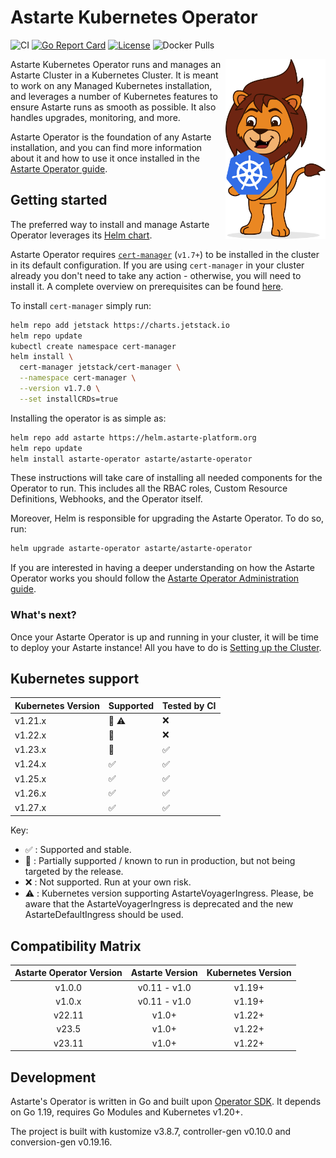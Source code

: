# Astarte Kubernetes Operator

![CI](https://github.com/astarte-platform/astarte-kubernetes-operator/workflows/Operator%20e2e%20tests/badge.svg?branch=master)
[![Go Report Card](https://goreportcard.com/badge/github.com/astarte-platform/astarte-kubernetes-operator)](https://goreportcard.com/report/github.com/astarte-platform/astarte-kubernetes-operator)
[![License](http://img.shields.io/:license-apache-blue.svg)](http://www.apache.org/licenses/LICENSE-2.0.html)
![Docker Pulls](https://img.shields.io/docker/pulls/astarte/astarte-kubernetes-operator)

<img src="mascotte.svg" align="right" width="160px" />
Astarte Kubernetes Operator runs and manages an Astarte Cluster in a Kubernetes Cluster. It is meant
to work on any Managed Kubernetes installation, and leverages a number of Kubernetes features to
ensure Astarte runs as smooth as possible. It also handles upgrades, monitoring, and more.

Astarte Operator is the foundation of any Astarte installation, and you can find more information
about it and how to use it once installed in the
[Astarte Operator
guide](https://docs.astarte-platform.org/astarte-kubernetes-operator/snapshot/001-intro_administrator.html).

## Getting started

The preferred way to install and manage Astarte Operator leverages its [Helm
chart](https://artifacthub.io/packages/helm/astarte/astarte-operator).

Astarte Operator requires [`cert-manager`](https://cert-manager.io/) (`v1.7+`) to be installed in
the cluster in its default configuration. If you are using `cert-manager` in your cluster already
you don't need to take any action - otherwise, you will need to install it. A complete overview on
prerequisites can be found
[here](https://docs.astarte-platform.org/astarte-kubernetes-operator/snapshot/020-prerequisites.html).

To install `cert-manager` simply run:
```bash
helm repo add jetstack https://charts.jetstack.io
helm repo update
kubectl create namespace cert-manager
helm install \
  cert-manager jetstack/cert-manager \
  --namespace cert-manager \
  --version v1.7.0 \
  --set installCRDs=true
```

Installing the operator is as simple as:
```bash
helm repo add astarte https://helm.astarte-platform.org
helm repo update
helm install astarte-operator astarte/astarte-operator
```

These instructions will take care of installing all needed components for the Operator to run. This
includes all the RBAC roles, Custom Resource Definitions, Webhooks, and the Operator itself.

Moreover, Helm is responsible for upgrading the Astarte Operator. To do so, run:
```bash
helm upgrade astarte-operator astarte/astarte-operator
```

If you are interested in having a deeper understanding on how the Astarte Operator works you should
follow the [Astarte Operator Administration
guide](https://docs.astarte-platform.org/astarte-kubernetes-operator/snapshot/001-intro_administrator.html).

### What's next?

Once your Astarte Operator is up and running in your cluster, it will be time to deploy your Astarte
instance! All you have to do is [Setting up the
Cluster](https://docs.astarte-platform.org/astarte-kubernetes-operator/snapshot/060-setup_cluster.html).

## Kubernetes support

| Kubernetes Version | Supported                        | Tested by CI       |
|--------------------|----------------------------------|--------------------|
| v1.21.x            | :large_orange_diamond: :warning: | :x:                |
| v1.22.x            | :large_orange_diamond:           | :x:                |
| v1.23.x            | :large_orange_diamond:           | :white_check_mark: |
| v1.24.x            | :white_check_mark:               | :white_check_mark: |
| v1.25.x            | :white_check_mark:               | :white_check_mark: |
| v1.26.x            | :white_check_mark:               | :white_check_mark: |
| v1.27.x            | :white_check_mark:               | :white_check_mark: |

Key:

* :white_check_mark: : Supported and stable.
* :large_orange_diamond: : Partially supported / known to run in production, but not being targeted
  by the release.
* :x: : Not supported. Run at your own risk.
* :warning: : Kubernetes version supporting AstarteVoyagerIngress. Please, be aware that the
  AstarteVoyagerIngress is deprecated and the new AstarteDefaultIngress should be used.

## Compatibility Matrix

| Astarte Operator Version | Astarte Version | Kubernetes Version |
|:------------------------:|:---------------:|:------------------:|
| v1.0.0                   | v0.11 - v1.0    | v1.19+             |
| v1.0.x                   | v0.11 - v1.0    | v1.19+             |
| v22.11                   | v1.0+           | v1.22+             |
| v23.5                    | v1.0+           | v1.22+             |
| v23.11                   | v1.0+           | v1.22+             |

## Development

Astarte's Operator is written in Go and built upon [Operator
SDK](https://github.com/operator-framework/operator-sdk). It depends on Go 1.19, requires Go
Modules and Kubernetes v1.20+.

The project is built with kustomize v3.8.7, controller-gen v0.10.0 and conversion-gen v0.19.16.
